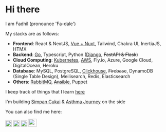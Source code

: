 
# Hi there

I am Fadhil (pronounce 'Fa-dale')

My stacks are as follows:
* **Frontend**: React & NextJS, [Vue + Nuxt](https://fadhil-blog.dev/tags/nuxt), Tailwind, Chakra UI, InertiaJS, HTMX
* **Backend**: [Go](https://fadhil-blog.dev/tags/golang), Typescript, Python ([Django](https://fadhil-blog.dev/tags/django), ~~FastAPI & Flask~~)
* **Cloud Computing**: [Kubernetes](https://fadhil-blog.dev/tags/kubernetes), [AWS](https://verify.acloud.guru/4A968CDFC398), Fly.io, Azure, Google Cloud, DigitalOcean, Heroku
* **Database**: MySQL, PostgreSQL, [Clickhouse](https://fadhil-blog.dev/tags/clickhouse), ~~Firebase~~, DynamoDB (Single Table Design), Meilisearch, Redis, Elasticsearch
* **Others**: [RabbitMQ](https://fadhil-blog.dev/tags/message-queue), ~~[Ansible](https://verify.acloud.guru/EE90B7C9B544)~~, Puppet

I keep track of things that I learn [here](https://github.com/sdil/learning)

I'm building [Simpan Cukai](https://simpancukai.com) & [Asthma Journey](https://www.asthmajourney.com) on the side

You can also find me here:

[<img src='https://cdn.jsdelivr.net/npm/simple-icons@3.0.1/icons/linkedin.svg' alt='linkedin' height='20'>](https://www.linkedin.com/in/fadhilyaacob/) [<img src='https://cdn.jsdelivr.net/npm/simple-icons@3.0.1/icons/twitter.svg' alt='twitter' height='20'>](https://twitter.com/@sdil) [<img src='https://cdn.jsdelivr.net/npm/simple-icons@3.0.1/icons/icloud.svg' alt='website' height='20'>](https://fadhil-blog.dev) [<img src='https://cdn.jsdelivr.net/npm/simple-icons@3.0.1/icons/medium.svg' alt='website' height='25'>](https://medium.com/@fadhilyaacob)
